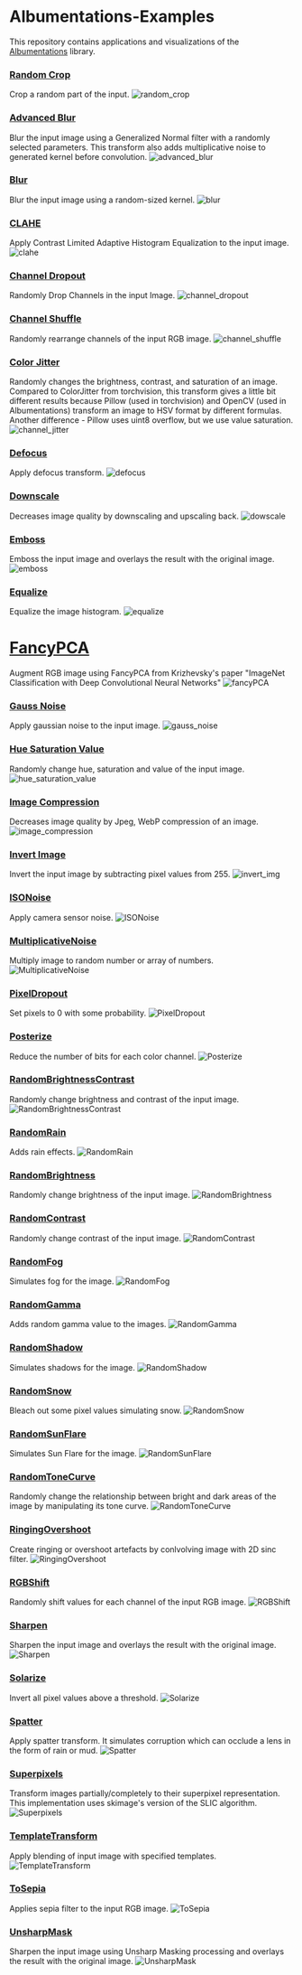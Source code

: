 # Albumentations-Examples

This repository contains applications and visualizations of the [Albumentations](https://albumentations.ai/docs/) library.

### [Random Crop](https://github.com/albumentations-team/albumentations/blob/master/albumentations/augmentations/crops/transforms.py#L49)
Crop a random part of the input.
![random_crop](https://user-images.githubusercontent.com/50166164/210487145-6de4c8c8-f5b8-47ad-97a1-4697f90aeb46.png)

### [Advanced Blur](https://github.com/albumentations-team/albumentations/blob/master/albumentations/augmentations/blur/transforms.py#L306)
Blur the input image using a Generalized Normal filter with a randomly selected parameters. This transform also adds multiplicative noise to generated kernel before convolution.
![advanced_blur](https://user-images.githubusercontent.com/50166164/210487177-b3eff9b9-ff04-43e2-a382-86c3968c0d86.png)

### [Blur](https://github.com/albumentations-team/albumentations/blob/master/albumentations/augmentations/blur/transforms.py#L36)
Blur the input image using a random-sized kernel.
![blur](https://user-images.githubusercontent.com/50166164/210487200-c60d614a-772d-4f77-86c7-2857c73ddbb4.png)

### [CLAHE](https://github.com/albumentations-team/albumentations/blob/master/albumentations/augmentations/transforms.py#L1298)
Apply Contrast Limited Adaptive Histogram Equalization to the input image.
![clahe](https://user-images.githubusercontent.com/50166164/210487347-7ca42164-9e7f-4f3f-949f-983a1d545aa1.png)

### [Channel Dropout](https://github.com/albumentations-team/albumentations/blob/master/albumentations/augmentations/dropout/channel_dropout.py#L28)
Randomly Drop Channels in the input Image.
![channel_dropout](https://user-images.githubusercontent.com/50166164/210487381-e6b60197-2a34-4a01-b6d0-44b534b62df5.png)

### [Channel Shuffle](https://github.com/albumentations-team/albumentations/blob/master/albumentations/augmentations/transforms.py#L1333)
Randomly rearrange channels of the input RGB image.
![channel_shuffle](https://user-images.githubusercontent.com/50166164/210487398-e2207703-04b6-4091-8549-65e007855bb8.png)

### [Color Jitter](https://github.com/albumentations-team/albumentations/blob/master/albumentations/augmentations/transforms.py#L1829)
Randomly changes the brightness, contrast, and saturation of an image. Compared to ColorJitter from torchvision, this transform gives a little bit different results because Pillow (used in torchvision) and OpenCV (used in Albumentations) transform an image to HSV format by different formulas. Another difference - Pillow uses uint8 overflow, but we use value saturation.
![channel_jitter](https://user-images.githubusercontent.com/50166164/210487444-95c71ff8-93b6-4d98-a1a2-c0530a4cc402.png)

### [Defocus](https://github.com/albumentations-team/albumentations/blob/master/albumentations/augmentations/blur/transforms.py#L410)
Apply defocus transform.
![defocus](https://user-images.githubusercontent.com/50166164/210487514-df4c25c8-2bc3-4c72-8280-07f20f23f1ac.png)

### [Downscale](https://github.com/albumentations-team/albumentations/blob/master/albumentations/augmentations/transforms.py#L1569)
Decreases image quality by downscaling and upscaling back.
![dowscale](https://user-images.githubusercontent.com/50166164/210487556-69dfdb62-c53a-4c99-82c3-d005ed4a9183.png)

### [Emboss](https://github.com/albumentations-team/albumentations/blob/master/albumentations/augmentations/transforms.py#L1958)
Emboss the input image and overlays the result with the original image.
![emboss](https://user-images.githubusercontent.com/50166164/210487566-91bdd1c1-4cf0-4f0c-b77e-067a18d4c9a7.png)

### [Equalize](https://github.com/albumentations-team/albumentations/blob/master/albumentations/augmentations/transforms.py#L1000)
Equalize the image histogram.
![equalize](https://user-images.githubusercontent.com/50166164/210487591-79a01acd-37df-4f58-8ae9-acd05d0b7fb8.png)

# [FancyPCA](https://github.com/albumentations-team/albumentations/blob/master/albumentations/augmentations/transforms.py#L1793)
Augment RGB image using FancyPCA from Krizhevsky's paper "ImageNet Classification with Deep Convolutional Neural Networks"
![fancyPCA](https://user-images.githubusercontent.com/50166164/210487633-e1a1227a-9c7a-460f-8251-9a14669c93db.png)

### [Gauss Noise](https://github.com/albumentations-team/albumentations/blob/master/albumentations/augmentations/transforms.py#L1199)
Apply gaussian noise to the input image.
![gauss_noise](https://user-images.githubusercontent.com/50166164/210487744-733615db-2ab0-4979-8627-51fac8d51345.png)

### [Hue Saturation Value](https://github.com/albumentations-team/albumentations/blob/master/albumentations/augmentations/transforms.py#L878)
Randomly change hue, saturation and value of the input image.
![hue_saturation_value](https://user-images.githubusercontent.com/50166164/210487706-7fce6d39-73fd-42bb-aece-2389d5d266d4.png)

### [Image Compression](https://github.com/albumentations-team/albumentations/blob/master/albumentations/augmentations/transforms.py#L240)
Decreases image quality by Jpeg, WebP compression of an image.
![image_compression](https://user-images.githubusercontent.com/50166164/210487728-5f1e28d8-66b1-4ba5-8673-2da48fa0b2ad.png)

### [Invert Image](https://github.com/albumentations-team/albumentations/blob/master/albumentations/augmentations/transforms.py#L1359)
Invert the input image by subtracting pixel values from 255.
![invert_img](https://user-images.githubusercontent.com/50166164/210499297-918fd101-9ef7-4da6-ba21-53e98e8ce7ea.png)

### [ISONoise](https://github.com/albumentations-team/albumentations/blob/master/albumentations/augmentations/transforms.py#L1263)
Apply camera sensor noise.
![ISONoise](https://user-images.githubusercontent.com/50166164/210499430-aaf86d58-b1b7-4fa4-98cf-32f826c6da8f.png)

### [MultiplicativeNoise](https://github.com/albumentations-team/albumentations/blob/master/albumentations/augmentations/transforms.py#L1725)
Multiply image to random number or array of numbers.
![MultiplicativeNoise](https://user-images.githubusercontent.com/50166164/210499459-160861d0-e07e-48a6-aeee-f23c88944e75.png)

### [PixelDropout](https://github.com/albumentations-team/albumentations/blob/master/albumentations/augmentations/transforms.py#L2325)
Set pixels to 0 with some probability.
![PixelDropout](https://user-images.githubusercontent.com/50166164/210499501-dcb8bd0f-0cab-4255-8e72-4f9278d6b23c.png)

### [Posterize](https://github.com/albumentations-team/albumentations/blob/master/albumentations/augmentations/transforms.py#L958)
Reduce the number of bits for each color channel.
![Posterize](https://user-images.githubusercontent.com/50166164/210499542-c31b1d43-9230-4b05-aa35-9b37ae47d57b.png)

### [RandomBrightnessContrast](https://github.com/albumentations-team/albumentations/blob/master/albumentations/augmentations/transforms.py#L1103)
Randomly change brightness and contrast of the input image.
![RandomBrightnessContrast](https://user-images.githubusercontent.com/50166164/210499589-85eb3e7e-661e-4c87-8ff9-bf30808b9887.png)

### [RandomRain](https://github.com/albumentations-team/albumentations/blob/master/albumentations/augmentations/transforms.py#L394)
Adds rain effects.
![RandomRain](https://user-images.githubusercontent.com/50166164/210499619-bc8b4e12-5f1d-4db2-a05a-b720c63a687d.png)

### [RandomBrightness](https://github.com/albumentations-team/albumentations/blob/master/albumentations/augmentations/transforms.py#L1144)
Randomly change brightness of the input image.
![RandomBrightness](https://user-images.githubusercontent.com/50166164/210499670-46c0657f-0e43-4ce5-b8cd-f97f0e68f3c6.png)

### [RandomContrast](https://github.com/albumentations-team/albumentations/blob/master/albumentations/augmentations/transforms.py#L1170)
Randomly change contrast of the input image.
![RandomContrast](https://user-images.githubusercontent.com/50166164/210499715-4a969a13-3c7e-453e-972b-f78038a69ce1.png)

### [RandomFog](https://github.com/albumentations-team/albumentations/blob/master/albumentations/augmentations/transforms.py#L514)
Simulates fog for the image.
![RandomFog](https://user-images.githubusercontent.com/50166164/210499770-0751d87a-1b3b-42c0-bb0a-6d392787b28a.png)

### [RandomGamma](https://github.com/albumentations-team/albumentations/blob/master/albumentations/augmentations/transforms.py#L1380)
Adds random gamma value to the images.
![RandomGamma](https://user-images.githubusercontent.com/50166164/210499791-c2bf260b-689d-4b72-b4b0-4c66a6502827.png)

### [RandomShadow](https://github.com/albumentations-team/albumentations/blob/master/albumentations/augmentations/transforms.py#L751)
Simulates shadows for the image.
![RandomShadow](https://user-images.githubusercontent.com/50166164/210499881-a0216e7c-1ae2-443b-bbdb-0db23361cd39.png)

### [RandomSnow](https://github.com/albumentations-team/albumentations/blob/master/albumentations/augmentations/transforms.py#L339)
Bleach out some pixel values simulating snow.
![RandomSnow](https://user-images.githubusercontent.com/50166164/210499908-8a751096-5c4d-49a6-bafa-a96ee0128ab7.png)

### [RandomSunFlare](https://github.com/albumentations-team/albumentations/blob/master/albumentations/augmentations/transforms.py#L597)
Simulates Sun Flare for the image.
![RandomSunFlare](https://user-images.githubusercontent.com/50166164/210499944-2d1db9bc-c227-448b-b7de-715c173fcc74.png)

### [RandomToneCurve](https://github.com/albumentations-team/albumentations/blob/master/albumentations/augmentations/transforms.py#L837)
Randomly change the relationship between bright and dark areas of the image by manipulating its tone curve.
![RandomToneCurve](https://user-images.githubusercontent.com/50166164/211442054-1b8c5afd-7346-41f1-a287-7221710fc71c.png)

### [RingingOvershoot](https://github.com/albumentations-team/albumentations/blob/master/albumentations/augmentations/transforms.py#L2183)
Create ringing or overshoot artefacts by conlvolving image with 2D sinc filter.
![RingingOvershoot](https://user-images.githubusercontent.com/50166164/211442106-6e4517af-5577-4ee8-9112-6d463ca3ec49.png)

### [RGBShift](https://github.com/albumentations-team/albumentations/blob/master/albumentations/augmentations/transforms.py#L1055)
Randomly shift values for each channel of the input RGB image.
![RGBShift](https://user-images.githubusercontent.com/50166164/211442140-9317a125-02ed-4f71-b7d7-dd35c5e62c32.png)

### [Sharpen](https://github.com/albumentations-team/albumentations/blob/master/albumentations/augmentations/transforms.py#L1910)
Sharpen the input image and overlays the result with the original image.
![Sharpen](https://user-images.githubusercontent.com/50166164/211442174-76673149-cb0d-4d4f-9977-b7f34b59bee3.png)

### [Solarize](https://github.com/albumentations-team/albumentations/blob/master/albumentations/augmentations/transforms.py#L1034)
Invert all pixel values above a threshold.
![Solarize](https://user-images.githubusercontent.com/50166164/211442201-8533c763-7296-4971-bd49-1b4b190c9580.png)

### [Spatter](https://github.com/albumentations-team/albumentations/blob/master/albumentations/augmentations/transforms.py#L2552)
Apply spatter transform. It simulates corruption which can occlude a lens in the form of rain or mud.
![Spatter](https://user-images.githubusercontent.com/50166164/211442240-3f345c52-8276-4df1-8463-0f976d6045b4.png)

### [Superpixels](https://github.com/albumentations-team/albumentations/blob/master/albumentations/augmentations/transforms.py#L2151)
Transform images partially/completely to their superpixel representation. This implementation uses skimage's version of the SLIC algorithm.
![Superpixels](https://user-images.githubusercontent.com/50166164/211442277-b090b66e-0183-4ccb-84f9-7b71400a9532.png)

### [TemplateTransform](https://github.com/albumentations-team/albumentations/blob/master/albumentations/augmentations/transforms.py#L2201)
Apply blending of input image with specified templates. 
![TemplateTransform](https://user-images.githubusercontent.com/50166164/211442307-87ed1b68-8921-4108-9eae-8f57079caea6.png)

### [ToSepia](https://github.com/albumentations-team/albumentations/blob/master/albumentations/augmentations/transforms.py#L1576)
Applies sepia filter to the input RGB image.
![ToSepia](https://user-images.githubusercontent.com/50166164/211442349-631dc32a-dc5c-4965-a20f-3820d071177b.png)

### [UnsharpMask](https://github.com/albumentations-team/albumentations/blob/master/albumentations/augmentations/transforms.py#L2369)
Sharpen the input image using Unsharp Masking processing and overlays the result with the original image.
![UnsharpMask](https://user-images.githubusercontent.com/50166164/211442384-e1362337-8526-476b-9ae8-8a8d2bd14f52.png)








